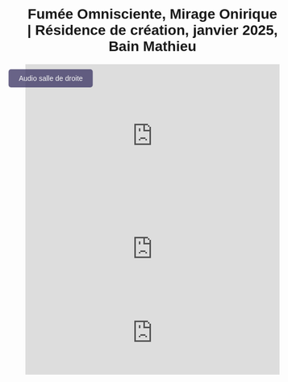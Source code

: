 <html lang="fr">
<head>
    <meta charset="UTF-8">
    <meta name="viewport" content="width=device-width, initial-scale=1.0">
    <title>Félix-Antoine Coutu</title>
    <style>
        body {
            font-family: Arial, sans-serif;
            text-align: center;
            padding: 10px;
        }
        .video-container {
            position: relative;
            display: inline-block;
            width: 100%;
            max-width: 2000px;
            height: 0;
            padding-bottom: 56.25%;
        }
        .video-container iframe {
            position: absolute;
            top: 0;
            left: 0;
            width: 100%;
            height: 100%;
        }
        .btn-video {
            position: absolute;
            top: 10px;
            left: 10%;
            transform: translateX(-50%);
            background-color: #433d69;
            color: white;
            padding: 10px 20px;
            border: none;
            font-size: 14px;
            cursor: pointer;
            border-radius: 5px;
            opacity: 0.8;
            transition: opacity 0.3s, background-color 0.3s;
            z-index: 10;
            text-align: left;
        }
        .btn-video:hover {
            opacity: 1;
        }
        .btn-salle1 {
            background-color: #194f18;
        }
        .btn-salle2 {
            background-color: #433d69;
        }
        /* Masquer les lecteurs audio
        .audio-container iframe {
            display: none;
        } */
    </style>
</head>
<body>

<h1 class="titre-1">Fumée Omnisciente, Mirage Onirique | Résidence de création, janvier 2025, Bain Mathieu</h1>

<div class="video-container">
    <iframe id="video" src="https://www.youtube.com/embed/fm00cFcoJM8?enablejsapi=1" frameborder="0" allow="autoplay; encrypted-media" allowfullscreen></iframe>
    <button id="btnBascule" class="btn-video">Audio salle de droite</button>
</div>

<div class="audio-container">
    <!-- Audio Salle 1 (SoundCloud) -->
    <iframe id="audioSalle1" width="100%" height="166" scrolling="no" frameborder="no" 
        src="https://w.soundcloud.com/player/?url=https%3A//api.soundcloud.com/tracks/2051283100%3Fsecret_token%3Ds-6d0R4mFbF6v&auto_play=false&visual=false">
    </iframe>
    <!-- Audio Salle 2 (SoundCloud) -->
    <iframe id="audioSalle2" width="100%" height="166" scrolling="no" frameborder="no" 
        src="https://w.soundcloud.com/player/?url=https%3A//api.soundcloud.com/tracks/1742214405%3Fsecret_token%3Ds-UuYn7gHeGzR&auto_play=false&visual=false">
    </iframe>
</div>

<script src="https://www.youtube.com/iframe_api"></script>
<script src="https://w.soundcloud.com/player/api.js"></script>

<script>
    var btnBascule = document.getElementById("btnBascule");
    var player;
    
    // Initialisation des lecteurs SoundCloud
    var scPlayerSalle1 = SC.Widget("audioSalle1");
    var scPlayerSalle2 = SC.Widget("audioSalle2");

    var audioActif = scPlayerSalle2; // Par défaut, la salle de droite

    // Désactiver la lecture automatique au chargement
    scPlayerSalle1.bind(SC.Widget.Events.READY, function() {
        scPlayerSalle1.pause();
    });

    scPlayerSalle2.bind(SC.Widget.Events.READY, function() {
        scPlayerSalle2.pause();
    });

    // Fonction d'initialisation de l'API YouTube
    function onYouTubePlayerAPIReady() {
        player = new YT.Player('video', {
            events: {
                'onStateChange': onPlayerStateChange
            }
        });
    }

    // Quand l'état de la vidéo change (lecture, pause, etc.)
    function onPlayerStateChange(event) {
        if (event.data == YT.PlayerState.PLAYING) {
            if (audioActif) {
                audioActif.play();
            }
        } else if (event.data == YT.PlayerState.PAUSED || event.data == YT.PlayerState.ENDED) {
            if (audioActif) {
                audioActif.pause();
            }
        }
    }

    // Bascule entre les salles audio
    btnBascule.addEventListener("click", function() {
        if (audioActif === scPlayerSalle1) {
            audioActif.pause();
            audioActif = scPlayerSalle2;
            btnBascule.textContent = "Audio salle de droite";
            btnBascule.classList.remove("btn-salle1");
            btnBascule.classList.add("btn-salle2");
        } else {
            audioActif.pause();
            audioActif = scPlayerSalle1;
            btnBascule.textContent = "Audio salle de gauche";
            btnBascule.classList.remove("btn-salle2");
            btnBascule.classList.add("btn-salle1");
        }

        // Démarrer la lecture de l'audio s'il y a déjà une vidéo en cours
        if (player && player.getPlayerState() === YT.PlayerState.PLAYING) {
            audioActif.play();
        }
    });

</script>

</body>
</html>
